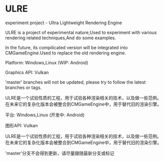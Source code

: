 ﻿# ULRE
experiment project - Ultra Lightweight Rendering Engine

ULRE is a project of experimental nature,Used to experiment with various rendering related techniques,And do some examples.

In the future, its compilicated version will be integrated into CMGameEngine.Used to replace the old rendering engine.

Platform: Windows,Linux (WIP: Android)

Graphics API: Vulkan

'master' branches will not be updated, please try to follow the latest branches or tags.


ULRE是一个试验性质的工程，用于试验各种渲染相关的技术，以及做一些范例。在未来它的复杂化版本会被整合到CMGameEngine中，用于替代旧的渲染引擎。

平台: Windows,Linux (开发中: Android)

图形API: Vulkan


ULRE是一个试验性质的工程，用于试验各种渲染相关的技术，以及做一些范例。在未来它的复杂化版本会被整合到CMGameEngine中，用于替代旧的渲染引擎。

'master'分支不会得到更新，请尽量跟随最新分支或标记

